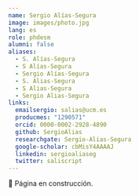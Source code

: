```yaml
---
name: Sergio Alías-Segura
image: images/photo.jpg
lang: es
role: phdesm
alumni: false
aliases:
  - S. Alías-Segura
  - S Alías-Segura
  - Sergio Alías-Segura
  - S. Alias-Segura
  - S Alias-Segura
  - Sergio Alias-Segura
links:
  emailsergio: salias@ucm.es
  producmes: "1290571"
  orcid: 0000-0002-2928-4890
  github: SergioAlias
  researchgate: Sergio-Alias-Segura
  google-scholar: cbMisY4AAAAJ
  linkedin: sergioaliaseg
  twitter: saliscript
---
```


🚧 Página en construcción.